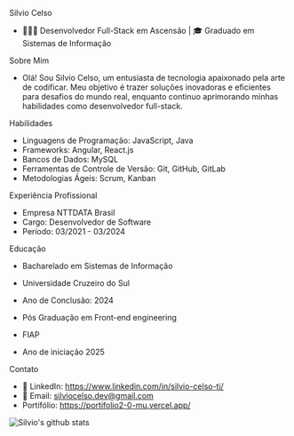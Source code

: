  Silvio Celso
- 👨🏽‍💻 Desenvolvedor Full-Stack em Ascensão | 🎓 Graduado em Sistemas de Informação

 Sobre Mim
- Olá! Sou Silvio Celso, um entusiasta de tecnologia apaixonado pela arte de codificar. Meu objetivo é trazer soluções inovadoras e eficientes para desafios do mundo real, enquanto continuo aprimorando minhas habilidades como desenvolvedor full-stack.

Habilidades
- Linguagens de Programação: JavaScript, Java
- Frameworks: Angular, React.js
- Bancos de Dados: MySQL
- Ferramentas de Controle de Versão: Git, GitHub, GitLab
- Metodologias Ágeis: Scrum, Kanban

Experiência Profissional
- Empresa NTTDATA Brasil
- Cargo: Desenvolvedor de Software
- Período: 03/2021 - 03/2024

Educação
- Bacharelado em Sistemas de Informação
- Universidade Cruzeiro do Sul
- Ano de Conclusão: 2024

- Pós Graduação em Front-end engineering
- FIAP
- Ano de iniciação 2025

Contato
- 🔗 LinkedIn: https://www.linkedin.com/in/silvio-celso-ti/
- 📧 Email: silviocelso.dev@gmail.com
- Portifólio: https://portifolio2-0-mu.vercel.app/


![Silvio's github stats](https://github-readme-stats.vercel.app/api?username=Silvio-Hub&show_icons=true&theme=radical)

<!--<details>
 <summary> Desempenho </b></summary> 
</details>-->

<!--
**Silvio-Hub/Silvio-Hub** is a ✨ _special_ ✨ repository because its `README.md` (this file) appears on your GitHub profile.

Here are some ideas to get you started:

- 🔭 I’m currently working on ...
- 🌱 I’m currently learning ...
- 👯 I’m looking to collaborate on ...
- 🤔 I’m looking for help with ...
- 💬 Ask me about ...
- 📫 How to reach me: ...
- 😄 Pronouns: ...
- ⚡ Fun fact: ...
-->
